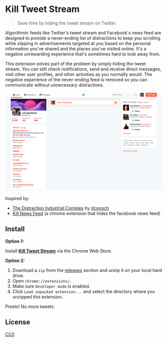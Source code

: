 # Kill Tweet Stream

> Save time by hiding the tweet stream on Twitter.

Algorithmic feeds like Twitter's tweet stream and Facebook's news feed are designed to provide a never-ending list of distractions to keep you scrolling while slipping in advertisements targeted at you based on the personal information you've shared and the places you've visited online. It's a negative unrewarding experience that's sometimes hard to look away from.

This extension solves part of the problem by simply hiding the tweet stream. You can still check notifications, send and receive direct messages, visit other user profiles, and other activities as you normally would. The negative experience of the never-ending feed is removed so you can communicate without unnecessary distractions.

![screenshot](screenshot.png)

Inspired by:

- [The Distraction Industrial Complex](https://blog.dcpos.ch/the-distraction-industrial-complex) by [dcposch](https://github.com/dcposch)
- [Kill News Feed](https://chrome.google.com/webstore/detail/kill-news-feed/hjobfcedfgohjkaieocljfcppjbkglfd) (a chrome extension that hides the facebook news feed)

## Install

**Option 1:**

Install **[Kill Tweet Stream](https://chrome.google.com/webstore/detail/kill-tweet-stream/dmbjkljffdbmcfbigilmnadinlnpkmkk)** via the Chrome Web Store.

**Option 2:**

1. Download a `zip` from the [releases](https://github.com/ungoldman/kill-tweet-stream/releases/) section and unzip it on your local hard drive.
2. Open `chrome://extensions/`.
3. Make sure `Developer mode` is enabled.
4. Click `Load unpacked extension...` and select the directory where you unzipped this extension.

Presto! No more tweets.

## License

[CC0](https://wiki.creativecommons.org/wiki/CC0)
